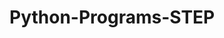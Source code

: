 # Python-Programs-STEP
       
  
                
                      
                      
                                
         
   
 

